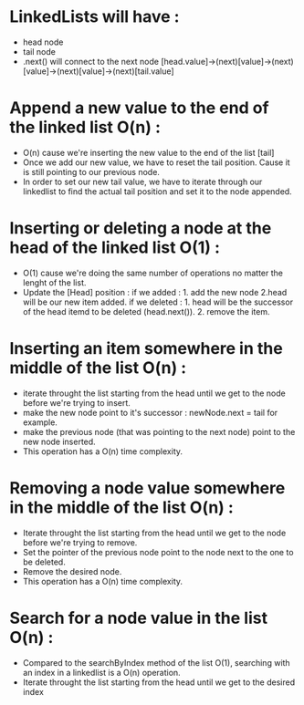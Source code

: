 # LinkedLists will have :

- head node
- tail node
- .next() will connect to the next node
  [head.value]->(next)[value]->(next)[value]->(next)[value]->(next)[tail.value]

# Append a new value to the end of the linked list O(n) :

- O(n) cause we're inserting the new value to the end of the list [tail]
- Once we add our new value, we have to reset the tail position. Cause it is still
  pointing to our previous node.
- In order to set our new tail value, we have to iterate through our linkedlist
  to find the actual tail position and set it to the node appended.

# Inserting or deleting a node at the head of the linked list O(1) :

- O(1) cause we're doing the same number of operations no matter the lenght of the list.
- Update the [Head] position :
  if we added : 1. add the new node
  2.head will be our new item added.
  if we deleted : 1. head will be the successor of the head itemd to be deleted (head.next()). 2. remove the item.

# Inserting an item somewhere in the middle of the list O(n) :

- iterate throught the list starting from the head until we get to the node before we're trying to insert.
- make the new node point to it's successor : newNode.next = tail for example.
- make the previous node (that was pointing to the next node) point to the new node inserted.
- This operation has a O(n) time complexity.

# Removing a node value somewhere in the middle of the list O(n) :

- Iterate throught the list starting from the head until we get to the node before we're trying to remove.
- Set the pointer of the previous node point to the node next to the one to be deleted.
- Remove the desired node.
- This operation has a O(n) time complexity.

# Search for a node value in the list O(n) :

- Compared to the searchByIndex method of the list O(1), searching with an index in a linkedlist is a O(n) operation.
- Iterate throught the list starting from the head until we get to the desired index
